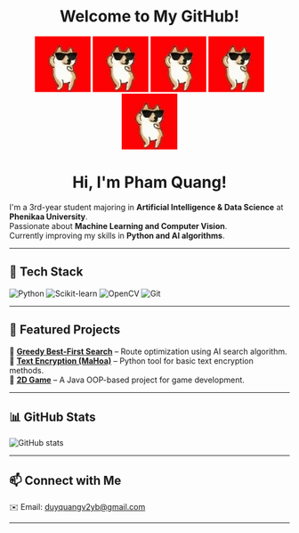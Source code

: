 <h1 align="center">
  Welcome to My GitHub!
</h1>

<p align="center">
  <img src="https://raw.githubusercontent.com/PhamQuang138/PhamQuang138/main/gifs/dancing-doge-with-shades-9bdv6a1fu79lbcaf.webp" width="100" />
  <img src="https://raw.githubusercontent.com/PhamQuang138/PhamQuang138/main/gifs/dancing-doge-with-shades-9bdv6a1fu79lbcaf.webp" width="100" />
  <img src="https://raw.githubusercontent.com/PhamQuang138/PhamQuang138/main/gifs/dancing-doge-with-shades-9bdv6a1fu79lbcaf.webp" width="100" />
  <img src="https://raw.githubusercontent.com/PhamQuang138/PhamQuang138/main/gifs/dancing-doge-with-shades-9bdv6a1fu79lbcaf.webp" width="100" />
  <img src="https://raw.githubusercontent.com/PhamQuang138/PhamQuang138/main/gifs/dancing-doge-with-shades-9bdv6a1fu79lbcaf.webp" width="100" />
</p>

<h1 align="center">
  Hi, I'm Pham Quang!
</h1>

I'm a 3rd-year student majoring in **Artificial Intelligence & Data Science** at **Phenikaa University**.  
Passionate about **Machine Learning and Computer Vision**.  
Currently improving my skills in **Python and AI algorithms**.  

---

## 🔧 Tech Stack
![Python](https://img.shields.io/badge/Python-3776AB?style=flat&logo=python&logoColor=white)
![Scikit-learn](https://img.shields.io/badge/Scikit--learn-F7931E?style=flat&logo=scikitlearn&logoColor=white)
![OpenCV](https://img.shields.io/badge/OpenCV-5C3EE8?style=flat&logo=opencv&logoColor=white)
![Git](https://img.shields.io/badge/Git-F05032?style=flat&logo=git&logoColor=white)

---

## 📌 Featured Projects
🔹 [**Greedy Best-First Search**](https://github.com/PhamQuang138/GreedyBest-FirstSearch) – Route optimization using AI search algorithm.  
🔹 [**Text Encryption (MaHoa)**](https://github.com/PhamQuang138/MaHoa) – Python tool for basic text encryption methods.  
🔹 [**2D Game**](https://github.com/PhamQuang138/2D_Game) – A Java OOP-based project for game development.  

---

## 📊 GitHub Stats
![GitHub stats](https://github-readme-stats.vercel.app/api?username=PhamQuang138&show_icons=true&theme=radical)  

---

## 📫 Connect with Me
✉️ Email: duyquangv2yb@gmail.com

---


